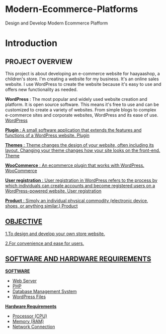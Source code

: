 # Modern-Ecommerce-Platforms
Design and Develop Modern Ecommerce Plafform


# Introduction

## PROJECT OVERVIEW
This project is about developing an e-commerce website for haayaashop, a children's store. I'm creating a website for my business. It's an online sales website. I use WordPress to create the website because it's easy to use and offers new functionality as needed.

**WordPress** : The most popular and widely used website creation and platform. It is open source software. This means it's free to use and can be customized to create a variety of websites. From simple blogs to complex e-commerce sites and corporate websites, WordPress and its ease of use.  <a href= "https://en.wikipedia.org/wiki/WordPress"> WordPress 

**Plugin** : A small software application that extends the features and functions of a WordPress website.  <a href= "https://www.wpbeginner.com/glossary/plugin/#:~:text=In%20WordPress%2C%20a%20plugin%20is,a%20single%20line%20of%20code."> Plugin

**Themes** : Theme changes the design of your website, often including its layout. Changing your theme changes how your site looks on the front-end.  <a href= "https://developer.wordpress.org/themes/getting-started/what-is-a-theme/"> Theme 

**WooCommerce** : An ecommerce plugin that works with WordPress. <a href= "https://www.nexcess.net/blog/10-reasons-to-choose-woocommerce/#:~:text=WooCommerce%20is%20an%20ecommerce%20plugin%20that%20works%20with%20WordPress.,free%20and%20easy%20to%20use."> WooCommerce

**User registration** : User registration in WordPress refers to the process by which individuals can create accounts and become registered users on a WordPress-powered website. <a href= "https://themeisle.com/blog/user-registration-in-wordpress/#gref"> User registration

**Product** : Simply an individual physical commodity (electronic device, shoes, or anything similar.) <a href= "https://wpastra.com/woocommerce-tutorial/add-woocommerce-products/#:~:text=A%20simple%20product%20is%20simply,product%20is%20a%20straightforward%20process."> Product

## OBJECTIVE
1.To design and develop your own store website.

2.For convenience and ease for users.

## SOFTWARE AND HARDWARE REQUIREMENTS

**SOFTWARE**
- Web Server
- PHP
- Database Management System
- WordPress Files

**Hardware Requirements**
- Processor (CPU)
- Memory (RAM)
- Network Connection